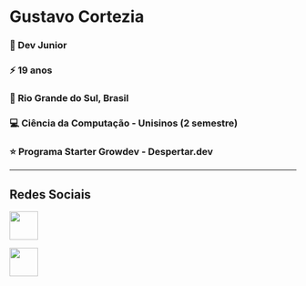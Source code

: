 <h1>Gustavo Cortezia</h1>

<h3>🌱 Dev Junior</h3>
<h3>⚡ 19 anos</h3>
<h3>🧉 Rio Grande do Sul, Brasil</h3>
<h3>💻 Ciência da Computação - Unisinos (2 semestre)</h3>
<h3>⭐ Programa Starter Growdev - Despertar.dev</h3>

<hr>

<h2>Redes Sociais</h2>

<a href="https://www.instagram.com/gustavo_cortezia/"> <img style="height: 50px; width: 50px;" src="[./imagens/logo-instagram-png-fundo-transparente.png](https://www.google.com/url?sa=i&url=https%3A%2F%2Fwww.vecteezy.com%2Fpng%2F23986555-instagram-logo-png-instagram-logo-transparent-png-instagram-icon-transparent-free-png&psig=AOvVaw3o4uzzL2SHeWTdwXqNc-T0&ust=1696448925317000&source=images&cd=vfe&ved=0CBEQjRxqFwoTCMiN4dLS2oEDFQAAAAAdAAAAABAI)https://www.google.com/url?sa=i&url=https%3A%2F%2Fwww.vecteezy.com%2Fpng%2F23986555-instagram-logo-png-instagram-logo-transparent-png-instagram-icon-transparent-free-png&psig=AOvVaw3o4uzzL2SHeWTdwXqNc-T0&ust=1696448925317000&source=images&cd=vfe&ved=0CBEQjRxqFwoTCMiN4dLS2oEDFQAAAAAdAAAAABAI" alt="" srcset=""></a> 

<a href="https://br.linkedin.com/?original_referer=https%3A%2F%2Fwww.google.com%2F"> <img style="height: 50px; width: 50px;" src="./imagens/174857.png" alt="" srcset=""> </a>



